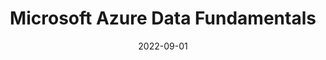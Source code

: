 ---
title: "Microsoft Azure Data Fundamentals"
date: 2022-09-01
issuer: "Microsoft"
certificate_id: "DP-900"
link: "https://www.credly.com/badges/4478d07c-e9c1-401c-aeeb-2e0745006d95/linked_in_profile"
image: "certificate/DP900.png"
layout: certificates
---